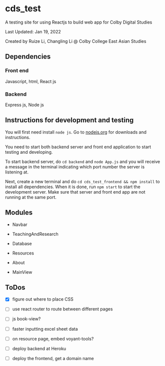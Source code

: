   
# cds_test

  

A testing site for using Reactjs to build web app for Colby Digital Studies

  

Last Updated: Jan 19, 2022

Created by Ruize Li, Changling Li @ Colby College East Asian Studies

  

## Dependencies

### Front end

Javascript, html, React js

### Backend

Express js, Node js



## Instructions for development and testing

You will first need install `node js`. Go to [nodejs.org](nodejs.org) for downloads and instructions.

You need to start both backend server and front end application to start testing and developing.

To start backend server, do `cd backend` and `node App.js` and you will receive a message in the terminal indicating which port number the server is listening at.

Next, create a new terminal and do `cd cds_test_frontend && npm install` to install all dependencies. When it is done, run `npm start` to start the development server. Make sure that server and front end app are not running at the same port.

  

## Modules

  

- Navbar

- TeachingAndResearch

- Database

- Resources

- About

- MainView

## ToDos

 - [x] figure out where to place CSS
 - [ ] use react router to route between different pages
 - [ ] js book-view?
 - [ ] faster inputting excel sheet data
 - [ ] on resource page, embed voyant-tools?
 - [ ] deploy backend at Heroku
 - [ ] deploy the frontend, get a domain name

 
